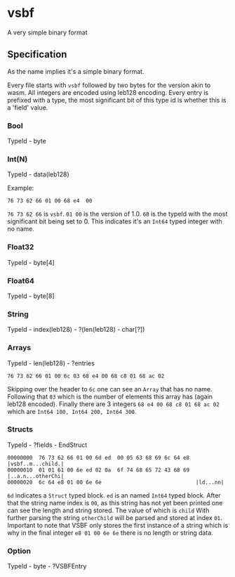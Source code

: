 # vsbf
A very simple binary format


## Specification
As the name implies it's a simple binary format.

Every file starts with `vsbf` followed by two bytes for the version akin to wasm.
All integers are encoded using leb128 encoding.
Every entry is prefixed with a type, the most significant bit of this type id is whether this is a 'field' value.

### Bool
TypeId - byte

### Int(N)
TypeId - data(leb128)

Example:
```
76 73 62 66 01 00 68 e4  00
```

`76 73 62 66` is `vsbf`.
`01 00` is the version of 1.0.
`68` is the typeId with the most significant bit being set to 0.
This indicates it's an `Int64` typed integer with no name.

### Float32
TypeId - byte[4]

### Float64
TypeId - byte[8]

### String
TypeId - index(leb128) - ?(len(leb128) - char[?])

### Arrays
TypeId - len(leb128) - ?entries

```
76 73 62 66 01 00 6c 03 68 e4 00 68 c8 01 68 ac 02
```

Skipping over the header to `6c` one can see an `Array` that has no name.
Following that `03` which is the number of elements this array has (again leb128 encoded).
Finally there are 3 integers `68 e4 00 68 c8 01 68 ac 02 ` which are `Int64 100, Int64 200, Int64 300`.


### Structs
TypeId - ?fields - EndStruct

```
00000000  76 73 62 66 01 00 6d ed  00 05 63 68 69 6c 64 e8  |vsbf..m...child.|
00000010  01 01 61 00 6e ed 02 0a  6f 74 68 65 72 43 68 69  |..a.n...otherChi|
00000020  6c 64 e8 01 00 6e 6e                              |ld...nn|

```


`6d` indicates a `Struct` typed block.
`ed` is an named `Int64` typed block.
After that the string name index is `00`, as this string has not yet been printed one can see the length and string stored. The value of which is `child`
With further parsing the string `otherChild` will be parsed and stored at index `01`.
Important to note that VSBF only stores the first instance of a string which is why in the final integer `e8 01 00 6e 6e` there is no length or string data.


### Option
TypeId - byte - ?VSBFEntry
